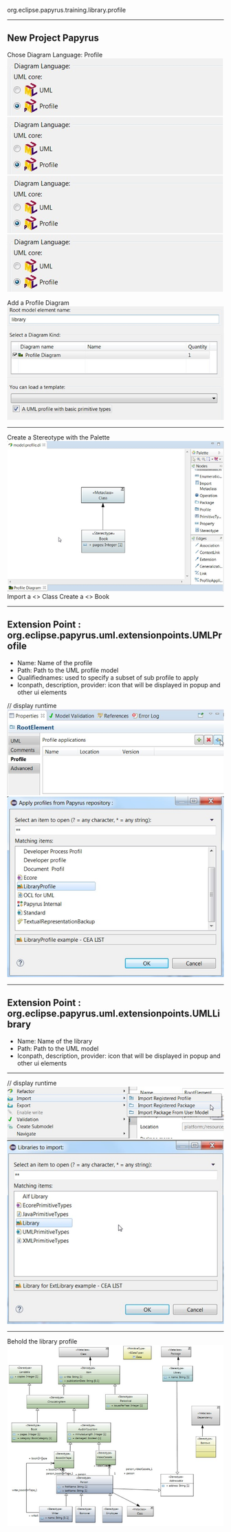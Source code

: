 org.eclipse.papyrus.training.library.profile

---

## New Project Papyrus
 Chose Diagram Language: Profile  
![DiagramLanguage](/org.eclipse.papyrus.training.library.profile/doc/DiagramLanguage.jpg?raw=true "Select Diagram Language") 
![DiagramLanguage2](/org.eclipse.papyrus.training.library.profile/doc/DiagramLanguage.jpg)  
![DiagramLanguage3](/org.eclipse.papyrus.training.library.profile/doc/DiagramLanguage.jpg)  
![DiagramLanguage4](doc/DiagramLanguage.jpg)   
 
 Add a Profile Diagram   
![Libraryergt jpg][ProfileDiagram] 

---

 Create a Stereotype with the Palette
![Libraryergt jpg][FirstStereotype]
 Import a <<Metaclass>> Class
 Create a <<Stereotype>> Book 

---

## Extension Point : org.eclipse.papyrus.uml.extensionpoints.UMLProfile  
  - Name: Name of the profile
  - Path: Path to the UML profile model
  - Qualifiednames: used to specify a subset of sub profile to apply
  - Iconpath, description, provider: icon that will be displayed in popup and other ui elements

// display runtime  
 ![Libraryergt jpg][ApplyProfile1]
 ![Libraryergt jpg][ApplyProfile2]
 
---

## Extension Point : org.eclipse.papyrus.uml.extensionpoints.UMLLibrary  
  - Name: Name of the library
  - Path: Path to the UML model
  - Iconpath, description, provider: icon that will be displayed in popup and other ui elements
  
---

// display runtime  
 ![Libraryergt jpg][ImportLibrary1]
 ![Libraryergt jpg][ImportLibrary2]
 
---

Behold the library profile ![Libraryergt jpg][LibraryProfileDiagram]  

[LibraryProfileDiagram]: /org.eclipse.papyrus.training.library.profile/doc/LibraryProfile.jpg?raw=true "Library Profile Diagram"
[ApplyProfile1]: /org.eclipse.papyrus.training.library.profile/doc/ApplyProfile1.jpg?raw=true "Apply a Profile Step1"
[ApplyProfile2]: /org.eclipse.papyrus.training.library.profile/doc/ApplyProfile2.jpg?raw=true "Apply a Profile Step2"
[ImportLibrary1]: /org.eclipse.papyrus.training.library.profile/doc/ImportLibrary1.jpg?raw=true "Import Library Step1"
[ImportLibrary2]: /org.eclipse.papyrus.training.library.profile/doc/ImportLibrary2.jpg?raw=true "Import Library Step2"
[FirstStereotype]: /org.eclipse.papyrus.training.library.profile/doc/FirstStereotype.jpg?raw=true "Create First Stereotype"
[RegisterLibrary]: /org.eclipse.papyrus.training.library.profile/doc/RegisterLibrary.jpg?raw=true "Register a Library"
[RegisterProfile]: /org.eclipse.papyrus.training.library.profile/doc/RegisterProfile.jpg?raw=true "Register a Profile"
[ProfileDiagram]: /org.eclipse.papyrus.training.library.profile/doc/ProfileDiagram.jpg?raw=true "Add a Profile Diagram"
[DiagramLanguage]: /org.eclipse.papyrus.training.library.profile/doc/DiagramLanguage.jpg?raw=true "Select Diagram Language"

